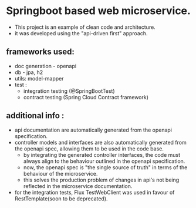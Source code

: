# Springboot based web microservice.
 - This project is an example of clean code and architecture.
 - it was developed using the "api-driven first" approach.
  
## frameworks used:
- doc generation - openapi
- db - jpa, h2 
- utils: model-mapper
- test :
  - integration testing (@SpringBootTest) 
  - contract testing (Spring Cloud Contract framework)
  

## additional info :
 - api documentation are automatically generated from the openapi specification.
 - controller models and interfaces are also automatically generated from the openapi spec, allowing them to be used in the code base.
    - by integrating the generated controller interfaces, the code must always align to the behaviour outlined in the openapi specification.  
    - now, the openapi spec is "the single source of truth" in terms of the behaviour of the microservice.
    - this solves the production problem of changes in api's not being reflected in the microservice documentation. 
 - for the integration tests, Flux TestWebClient was used in favour of RestTemplate(soon to be deprecated).